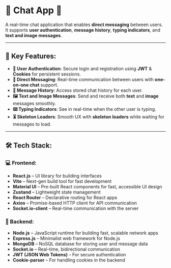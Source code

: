  # 🌟 Chat App 🌟

A real-time chat application that enables **direct messaging** between users. It supports **user authentication**, **message history**, **typing indicators**, and **text and image messages**.

---

## 🚀 Key Features:

- **🔑 User Authentication**: Secure login and registration using **JWT** & **Cookies** for persistent sessions.  
- **💬 Direct Messaging**: Real-time communication between users with **one-on-one chat** support.  
- **📜 Message History**: Access stored chat history for each user.  
- **🖼️ Text and Image Messages**: Send and receive both **text** and **image** messages smoothly.  
- **⌨️ Typing Indicators**: See in real-time when the other user is typing.  
- **⏳ Skeleton Loaders**: Smooth UX with **skeleton loaders** while waiting for messages to load.  

---

## 🛠️ Tech Stack:

### 💻 Frontend:
- **React.js** – UI library for building interfaces  
- **Vite** – Next-gen build tool for fast development  
- **Material UI** – Pre-built React components for fast, accessible UI design  
- **Zustand** – Lightweight state management  
- **React Router** – Declarative routing for React apps  
- **Axios** – Promise-based HTTP client for API communication  
- **Socket.io-client** – Real-time communication with the server  

### 🧠 Backend:
- **Node.js** – JavaScript runtime for building fast, scalable network apps  
- **Express.js** – Minimalist web framework for Node.js  
- **MongoDB** – NoSQL database for storing user and message data  
- **Socket.io** – Real-time, bidirectional communication  
- **JWT (JSON Web Tokens)** – For secure authentication  
- **Cookie-parser** – For handling cookies in the backend  
